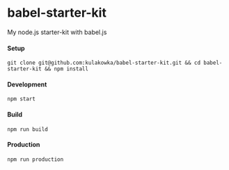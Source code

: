 # babel-starter-kit

My node.js starter-kit with babel.js

#### Setup

```
git clone git@github.com:kulakowka/babel-starter-kit.git && cd babel-starter-kit && npm install
```

#### Development

```
npm start
```

#### Build

```
npm run build
```

#### Production

```
npm run production
```

